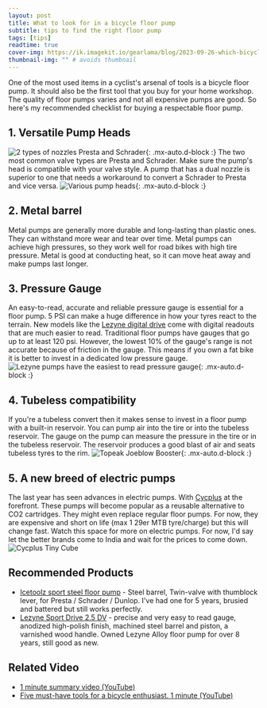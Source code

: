```yaml
---
layout: post
title: What to look for in a bicycle floor pump
subtitle: tips to find the right floor pump
tags: [tips]
readtime: true
cover-img: https://ik.imagekit.io/gearlama/blog/2023-09-26-which-bicycle-floor-pump-to-buy_2CeGjdvMO.jpeg?updatedAt=1695701744465
thumbnail-img: "" # avoids thumbnail
---
```


One of the most used items in a cyclist's arsenal of tools is a bicycle floor pump. It should also be the first tool that you buy for your home workshop. The quality of floor pumps varies and not all expensive pumps are good. So here's my recommended checklist for buying a respectable floor pump.

## 1. Versatile Pump Heads
![2 types of nozzles Presta and Schrader](https://ik.imagekit.io/gearlama/blog/2023-09-26-which-bicycle-floor-pump-to-buy_w2_EDeBOL.jpeg?updatedAt=1695700487240){: .mx-auto.d-block :}
The two most common valve types are Presta and Schrader. Make sure the pump's head is compatible with your valve style. A pump that has a dual nozzle is superior to one that needs a workaround to convert a Schrader to Presta and vice versa.
![Various pump heads](https://ik.imagekit.io/gearlama/blog/2023-09-26-which-bicycle-floor-pump-to-buy_0ADNAbfm2.jpeg?updatedAt=1695701055178){: .mx-auto.d-block :}

## 2. Metal barrel
Metal pumps are generally more durable and long-lasting than plastic ones. They can withstand more wear and tear over time. Metal pumps can achieve high pressures, so they work well for road bikes with high tire pressure. Metal is good at conducting heat, so it can move heat away and make pumps last longer. 

## 3. Pressure Gauge
An easy-to-read, accurate and reliable pressure gauge is essential for a floor pump. 5 PSI can make a huge difference in how your tyres react to the terrain. New models like the [Lezyne digital drive](https://gearlama.com/search?q=Lezyne+Macro+Drive+Digital+DV) come with digital readouts that are much easier to read. Traditional floor pumps have gauges that go up to at least 120 psi. However, the lowest 10% of the gauge's range is not accurate because of friction in the gauge. This means if you own a fat bike it is better to invest in a dedicated low pressure gauge.
![Lezyne pumps have the easiest to read pressure gauge](https://ik.imagekit.io/gearlama/blog/2023-09-26-which-bicycle-floor-pump-to-buy_2CeGjdvMO.jpeg?updatedAt=1695701744465){: .mx-auto.d-block :}

## 4. Tubeless compatibility
If you're a tubeless convert then it makes sense to invest in a floor pump with a built-in reservoir. You can pump air into the tire or into the tubeless reservoir. The gauge on the pump can measure the pressure in the tire or in the tubeless reservoir. The reservoir produces a good blast of air and seats tubeless tyres to the rim. 
![Topeak Joeblow Booster](https://ik.imagekit.io/gearlama/blog/2023-09-26-which-bicycle-floor-pump-to-buy_EZKssTX1R.jpeg?updatedAt=1695702469766){: .mx-auto.d-block :}

## 5. A new breed of electric pumps
The last year has seen advances in electric pumps. With [Cycplus](https://www.cycplus.com/products/tiny-pump-cube) at the forefront. These pumps will become popular as a reusable alternative to CO2 cartridges. They might even replace regular floor pumps. For now, they are expensive and short on life (max 1 29er MTB tyre/charge) but this will change fast. Watch this space for more on electric pumps. For now, I'd say let the better brands come to India and wait for the prices to come down.
![Cycplus Tiny Cube](https://ik.imagekit.io/gearlama/blog/2023-09-26-which-bicycle-floor-pump-to-buy_Gz5rIVBi0.webp?updatedAt=1695703424102)

## Recommended Products
- [Icetoolz sport steel floor pump](https://gearlama.com/search?q=Icetoolz+Sport+Steel+Floor+Pump+%28site%3Acyclop.in+OR+site%3Amadoverbiking.com%29) - Steel barrel, Twin-valve with thumblock lever, for Presta / Schrader / Dunlop. I've had one for 5 years, brusied and battered but still works perfectly.
- [Lezyne Sport Drive 2.5 DV](https://gearlama.com/search?q=Lezyne+Sport+Drive) - precise and very easy to read gauge, anodized high-polish finish, machined steel barrel and piston, a varnished wood handle. Owned Lezyne Alloy floor pump for over 8 years, still good as new.

## Related Video
- [1 minute summary video (YouTube)](https://youtube.com/shorts/zwCDnmSFXXo)
- [Five must-have tools for a bicycle enthusiast. 1 minute (YouTube)](https://youtube.com/shorts/tyWZpakRkFQ)  